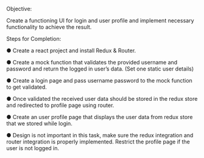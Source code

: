 Objective:

Create a functioning UI for login and user profile and implement necessary functionality to achieve the result.

Steps for Completion:

● Create a react project and install Redux &amp; Router.

● Create a mock function that validates the provided username and password and return the logged in user’s data. (Set one static user details)

● Create a login page and pass username password to the mock function to get validated.

● Once validated the received user data should be stored in the redux store and redirected to profile page using router.

● Create an user profile page that displays the user data from redux store that we stored while login.

● Design is not important in this task, make sure the redux integration and router integration is properly implemented. Restrict the profile page if the user is not logged in.
